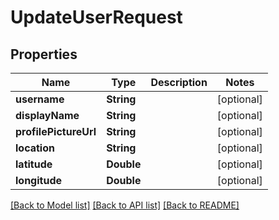 # UpdateUserRequest

## Properties
Name | Type | Description | Notes
------------ | ------------- | ------------- | -------------
**username** | **String** |  | [optional] 
**displayName** | **String** |  | [optional] 
**profilePictureUrl** | **String** |  | [optional] 
**location** | **String** |  | [optional] 
**latitude** | **Double** |  | [optional] 
**longitude** | **Double** |  | [optional] 

[[Back to Model list]](../README.md#documentation-for-models) [[Back to API list]](../README.md#documentation-for-api-endpoints) [[Back to README]](../README.md)


